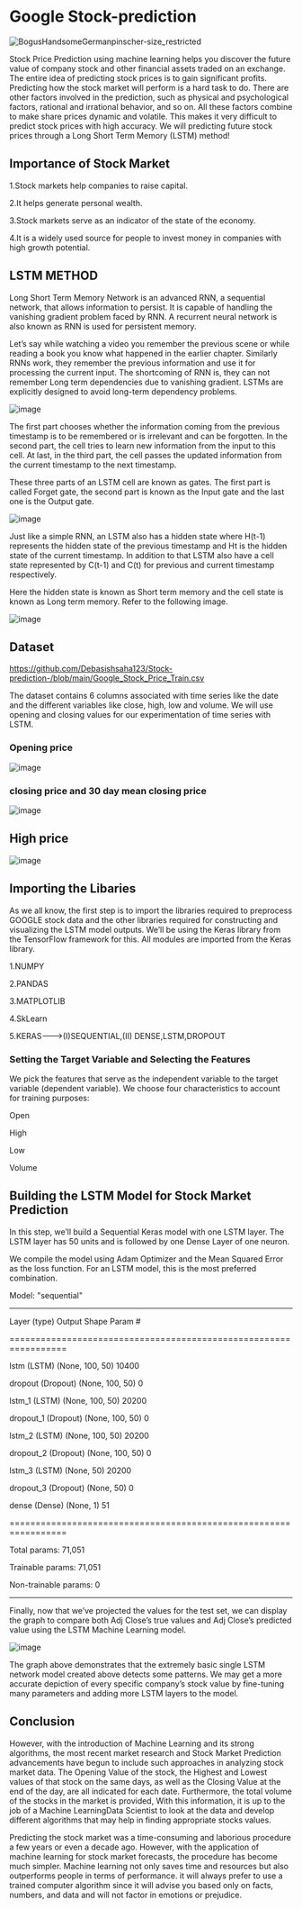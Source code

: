 # Google Stock-prediction

![BogusHandsomeGermanpinscher-size_restricted](https://user-images.githubusercontent.com/100334542/178103399-e7ed3f8d-c9bc-4d18-9ca1-05ad61afb144.gif)


Stock Price Prediction using machine learning helps you discover the future value of company stock and other financial assets traded on an exchange. The entire idea of predicting stock prices is to gain significant profits. Predicting how the stock market will perform is a hard task to do. There are other factors involved in the prediction, such as physical and psychological factors, rational and irrational behavior, and so on. All these factors combine to make share prices dynamic and volatile. This makes it very difficult to predict stock prices with high accuracy.  We will  predicting future stock prices through a Long Short Term Memory (LSTM) method!


## Importance of Stock Market

1.Stock markets help companies to raise capital.

2.It helps generate personal wealth.

3.Stock markets serve as an indicator of the state of the economy.

4.It is a widely used source for people to invest money in companies with high growth potential.

## LSTM METHOD

Long Short Term Memory Network is an advanced RNN, a sequential network, that allows information to persist. It is capable of handling the vanishing gradient problem faced by RNN. A recurrent neural network is also known as RNN is used for persistent memory.

Let’s say while watching a video you remember the previous scene or while reading a book you know what happened in the earlier chapter. Similarly RNNs work, they remember the previous information and use it for processing the current input. The shortcoming of RNN is, they can not remember Long term dependencies due to vanishing gradient. LSTMs are explicitly designed to avoid long-term dependency problems.


![image](https://user-images.githubusercontent.com/100334542/177029908-544cbbcb-fc34-49e3-8746-327dc6385e89.png)

The first part chooses whether the information coming from the previous timestamp is to be remembered or is irrelevant and can be forgotten. In the second part, the cell tries to learn new information from the input to this cell. At last, in the third part, the cell passes the updated information from the current timestamp to the next timestamp.

These three parts of an LSTM cell are known as gates. The first part is called Forget gate, the second part is known as the Input gate and the last one is the Output gate.

![image](https://user-images.githubusercontent.com/100334542/177029952-15204877-3167-43e3-8b7b-7862c1156d12.png)


Just like a simple RNN, an LSTM also has a hidden state where H(t-1) represents the hidden state of the previous timestamp and Ht is the hidden state of the current timestamp. In addition to that LSTM also have a cell state represented by C(t-1) and C(t) for previous and current timestamp respectively.

Here the hidden state is known as Short term memory and the cell state is known as Long term memory. Refer to the following image.

![image](https://user-images.githubusercontent.com/100334542/177030001-1fd48989-e390-4205-8843-3e0d6cd745e8.png)

## Dataset

https://github.com/Debasishsaha123/Stock-prediction-/blob/main/Google_Stock_Price_Train.csv

The dataset contains 6 columns associated with time series like the date and the different variables like close, high, low and volume. We will use opening and closing values for our experimentation of time series with LSTM.

### Opening price

![image](https://user-images.githubusercontent.com/100334542/178118353-5d975d4b-7fd6-45c6-8afe-bbbe8125e81b.png)

### closing price and 30 day mean closing price

![image](https://user-images.githubusercontent.com/100334542/178118428-20faa512-2511-4263-a3d7-07b419c69652.png)

## High price

![image](https://user-images.githubusercontent.com/100334542/178118455-c4a59f9a-0fef-4647-a770-76759b7b4ebf.png)

## Importing the Libaries

As we all know, the first step is to import the libraries required to preprocess GOOGLE stock data and the other libraries required for constructing and visualizing the LSTM model outputs. We’ll be using the Keras library from the TensorFlow framework for this. All modules are imported from the Keras library.

1.NUMPY

2.PANDAS

3.MATPLOTLIB

4.SkLearn

5.KERAS--->(I)SEQUENTIAL,(II) DENSE,LSTM,DROPOUT

### Setting the Target Variable and Selecting the Features

We pick the features that serve as the independent variable to the target variable (dependent variable). We choose four characteristics to account for training purposes:

Open

High

Low

Volume

## Building the LSTM Model for Stock Market Prediction

In this step, we’ll build a Sequential Keras model with one LSTM layer. The LSTM layer has 50 units and is followed by one Dense Layer of one neuron.

We compile the model using Adam Optimizer and the Mean Squared Error as the loss function. For an LSTM model, this is the most preferred combination.

Model: "sequential"

_________________________________________________________________
 
 Layer (type)                Output Shape              Param #   
 
=================================================================

 lstm (LSTM)                 (None, 100, 50)           10400     
 
                                                                 
 dropout (Dropout)           (None, 100, 50)           0         
 
                                                                 
 lstm_1 (LSTM)               (None, 100, 50)           20200     
                                                                 
                                                                 
 dropout_1 (Dropout)         (None, 100, 50)           0         
 
                                                                 
 lstm_2 (LSTM)               (None, 100, 50)           20200     
 
                                                                 
 dropout_2 (Dropout)         (None, 100, 50)           0         
                                                                 
                                                                 
 lstm_3 (LSTM)               (None, 50)                20200     
 
                                                                 
 dropout_3 (Dropout)         (None, 50)                0         
                                                                 
                                                                 
 dense (Dense)               (None, 1)                 51        
                                                                 
=================================================================

Total params: 71,051

Trainable params: 71,051

Non-trainable params: 0

_________________________________________________________________

Finally, now that we’ve projected the values for the test set, we can display the graph to compare both Adj Close’s true values and Adj Close’s predicted value using the LSTM Machine Learning model.

![image](https://user-images.githubusercontent.com/100334542/178459929-de4fee14-8fcd-479a-b08d-8f5f7de840c1.png)

The graph above demonstrates that the extremely basic single LSTM network model created above detects some patterns. We may get a more accurate depiction of every specific company’s stock value by fine-tuning many parameters and adding more LSTM layers to the model.

## Conclusion

However, with the introduction of Machine Learning and its strong algorithms, the most recent market research and Stock Market Prediction advancements have begun to include such approaches in analyzing stock market data. The Opening Value of the stock, the Highest and Lowest values of that stock on the same days, as well as the Closing Value at the end of the day, are all indicated for each date. Furthermore, the total volume of the stocks in the market is provided, With this information, it is up to the job of a Machine LearningData Scientist to look at the data and develop different algorithms that may help in finding appropriate stocks values. 

Predicting the stock market was a time-consuming and laborious procedure a few years or even a decade ago. However, with the application of machine learning for stock market forecasts, the procedure has become much simpler. Machine learning not only saves time and resources but also outperforms people in terms of performance. it will always prefer to use a trained computer algorithm since it will advise you based only on facts, numbers, and data and will not factor in emotions or prejudice.

